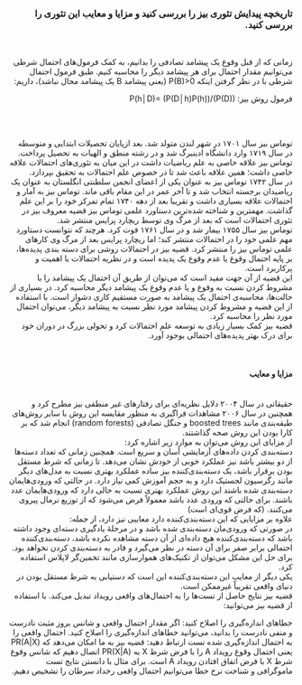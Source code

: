 <div dir="rtl">
  
  ### تاریخچه پیدایش تئوری بیز را بررسی کنید و مزایا و معایب این تئوری را بررسی کنید.
  
  <br/>
  
زمانی که از قبل وقوع یک پیشامد تصادفی را بدانیم، به کمک فرمول‌های احتمال شرطی می‌توانیم مقدار احتمال برای هر پیشامد دیگر را محاسبه کنیم. طبق فرمول احتمال شرطی با در نظر گرفتن اینکه 
P(B)>0  (یعنی پیشامد B یک پیشامد محال نباشد)، داریم:

فرمول روش بیز:
P(h│D)= (P(D│h)P(h))/(P(D))
  
  <br/>
  <br/>

توماس بیز سال ۱۷۰۱ در شهر لندن متولد شد. بعد ازپایان تحصیلات ابتدایی و متوسطه در سال ۱۷۱۹ وارد دانشگاه ادینبرگ شد و در رشته منطق و الهیات به تحصیل پرداخت. توماس بیز علاقه خاصی به علم ریاضیات داشت در این میان به تئوری‌های احتمالات علاقه خاصی داشت؛ همین علاقه باعث شد تا در خصوص علم احتمالات به تحقیق بپردازد.
 <br/>
در سال ۱۷۴۲ توماس بیز به عنوان یکی از اعضای انجمن سلطنتی انگلستان به عنوان یک ریاضیدان برجسته انتخاب شد و تا آخر عمر در این مقام باقی ماند. توماس بیز به آمار و احتمالات علاقه بسیاری داشت و تقریبا بعد از دهه ۱۷۴۰ تمام تمرکز خود را بر این علم گذاشت.
مهمترین و شناخته شده‌ترین دستاورد علمی توماس بیز قضیه معروف بیز در تئوری احتمالات است که بعد از مرگ وی توسط ریچارد پرایس منتشر شد.
 <br/>
توماس بیز سال ۱۷۵۵ بیمار شد و در سال ۱۷۶۱ فوت کرد. هرچند که نتوانست دستاورد مهم علمی خود را در احتمالات منتشر کند؛ اما ریچارد پرایس بعد از مرگ وی کارهای علمی توماس بیز را منتشر کرد. قضیه بیز در احتمالات روشی برای دسته بندی پدیده‌ها، بر پایه احتمال وقوع یا عدم وقوع یک پدیده‌ است و در نظریه احتمالات با اهمیت و پرکاربرد است.
 <br/>
این قضیه از آن جهت مفید است که می‌توان از طریق آن احتمال یک پیشامد را با مشروط کردن نسبت به وقوع و یا عدم وقوع یک پیشامد دیگر محاسبه کرد. در بسیاری از حالت‌ها، محاسبه‌ی احتمال یک پیشامد به صورت مستقیم کاری دشوار است. با استفاده از این قضیه و مشروط کردن پیشامد مورد نظر نسبت به پیشامد دیگر، می‌توان احتمال مورد نظر را محاسبه کرد.
 <br/>
قضیه بیز کمک بسیار زیادی به توسعه علم احتمالات کرد و تحولی بزرگ در دوران خود برای درک بهتر پدیده‌های احتمالی بوجود آورد.
 <br/>
  
  <br/> 
  
#### مزایا و معایب
 <br/>
حقیقاتی در سال ۲۰۰۴ دلایل نظریه‌ای برای رفتارهای غیر منطقی بیز مطرح کرد و همچنین در سال ۲۰۰۶ مشاهدات فراگیری به منظور مقایسه این روش با سایر روش‌های طبقه‌بندی مانند boosted trees و جنگل تصادفی (random forests) انجام شد که بر کارا بودن این روش صحه گذاشتند.
 <br/>
از مزایای این روش می‌توان به موارد زیر اشاره کرد:
 <br/>
دسته‌بندی کردن داده‌های آزمایشی آسان و سریع است. همچنین زمانی که تعداد دسته‌ها از دو بیشتر باشد نیز عملکرد خوبی از خودش نشان می‌دهد.
تا زمانی که شرط مستقل بودن برقرار باشد، یک دسته‌بندی‌کننده بیز ساده عملکرد بهتری نسبت به مدل‌های دیگر مانند رگرسیون لجستیک دارد و به حجم آموزش کمی نیاز دارد.
در حالتی که ورودی‌هایمان دسته‌بندی شده باشند این روش عملکرد بهتری نسبت به حالی دارد که ورودی‌هایمان عدد باشند. برای حالتی که ورودی عدد باشد معمولاً فرض می‌شود که از توزیع نرمال پیروی می‌کنند. (که فرض قوی‌ای است)
 <br/>
علاوه بر مزایایی که این دسته‌بندی‌کننده دارد معایبی نیز دارد، از جمله:
 <br/>
در صورتی که ورودی‌مان دسته‌بندی شده باشد و در مرحلهٔ یادگیری دسته‌ای وجود داشته باشد که دسته‌بندی‌کننده هیچ داده‌ای از آن دسته مشاهده نکرده باشد، دسته‌بندی‌کننده احتمالی برابر صفر برای آن دسته در نظر می‌گیرد و قادر به دسته‌بندی کردن نخواهد بود. برای حل این مشکل می‌توان از تکنیک‌های هموارسازی مانند تخمین‌گر لاپلاس استفاده کرد.
 <br/>
یکی دیگر از معایب این دسته‌بندی‌کننده این است که دستیابی به شرط مستقل بودن در دنیای واقعی تقریباً غیرممکن است.


  <br/>
  قضیه بیز نتایج حاصل از تست‌ها را به احتمال‌های واقعی رویداد تبدیل می‌کند. با استفاده از قضیه بیز می‌توانید:

خطاهای اندازه‌گیری را اصلاح کنید: اگر مقدار احتمال واقعی و شانس بروز مثبت نادرست و منفی نادرست را بدانید، می‌توانید خطاهای اندازه‌گیری را اصلاح کنید.
احتمال واقعی را به احتمال اندازه‌گیری شده تست ارتباط دهید: قضیه بیز به ما امکان می‌دهد که (PR(A|X یعنی احتمال وقوع رویداد A را با فرض شرط X به (PR(X|A اتصال دهیم که شانس وقوع شرط X با فرض اتفاق افتادن رویداد A است. برای مثال با دانستن نتایج تست ماموگرافی و شناخت نرخ خطا می‌توانیم احتمال واقعی رخداد سرطان را تشخیص دهیم.

  <br/>

  
  </div>
